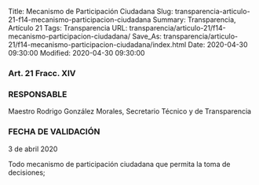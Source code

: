 Title: Mecanismo de Participación Ciudadana
Slug: transparencia-articulo-21-f14-mecanismo-participacion-ciudadana
Summary: Transparencia, Artículo 21
Tags: Transparencia
URL: transparencia/articulo-21/f14-mecanismo-participacion-ciudadana/
Save_As: transparencia/articulo-21/f14-mecanismo-participacion-ciudadana/index.html
Date: 2020-04-30 09:30:00
Modified: 2020-04-30 09:30:00



### Art. 21 Fracc. XIV

### RESPONSABLE

Maestro Rodrigo González Morales, Secretario Técnico y de Transparencia

### FECHA DE VALIDACIÓN

3 de abril 2020

Todo mecanismo de participación ciudadana que permita la toma de decisiones;



